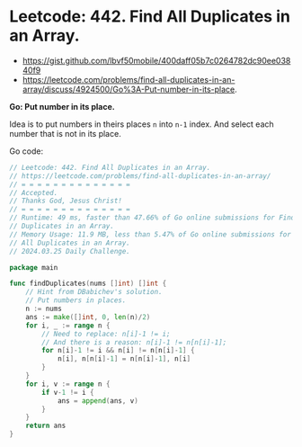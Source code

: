#  Leetcode: 442. Find All Duplicates in an Array.

- https://gist.github.com/lbvf50mobile/400daff05b7c0264782dc90ee03840f9
- https://leetcode.com/problems/find-all-duplicates-in-an-array/discuss/4924500/Go%3A-Put-number-in-its-place.

**Go: Put number in its place.**

Idea is to put numbers in theirs places `n` into `n-1` index. And select each
number that is not in its place. 

Go code:
```Go
// Leetcode: 442. Find All Duplicates in an Array.
// https://leetcode.com/problems/find-all-duplicates-in-an-array/
// = = = = = = = = = = = = = =
// Accepted.
// Thanks God, Jesus Christ!
// = = = = = = = = = = = = = =
// Runtime: 49 ms, faster than 47.66% of Go online submissions for Find All
// Duplicates in an Array.
// Memory Usage: 11.9 MB, less than 5.47% of Go online submissions for Find
// All Duplicates in an Array.
// 2024.03.25 Daily Challenge.

package main

func findDuplicates(nums []int) []int {
	// Hint from DBabichev's solution.
	// Put numbers in places.
	n := nums
	ans := make([]int, 0, len(n)/2)
	for i, _ := range n {
		// Need to replace: n[i]-1 != i;
		// And there is a reason: n[i]-1 != n[n[i]-1];
		for n[i]-1 != i && n[i] != n[n[i]-1] {
			n[i], n[n[i]-1] = n[n[i]-1], n[i]
		}
	}
	for i, v := range n {
		if v-1 != i {
			ans = append(ans, v)
		}
	}
	return ans
}
```

